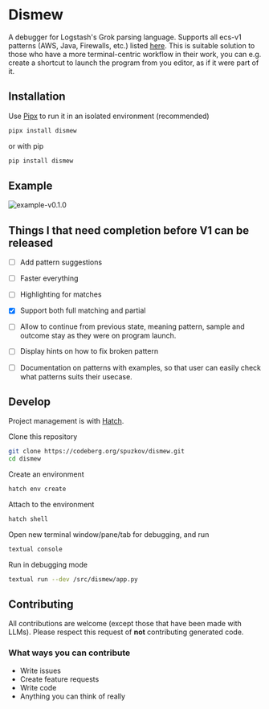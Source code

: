 # Dismew

A debugger for Logstash's Grok parsing language. Supports all ecs-v1 patterns (AWS, Java, Firewalls, etc.) listed [here](https://github.com/logstash-plugins/logstash-patterns-core/tree/main/patterns/ecs-v1). This is suitable solution to those who have a more terminal-centric workflow in their work, you can e.g. create a shortcut to launch the program from you editor, as if it were part of it.

## Installation

Use [Pipx](https://pipx.pypa.io/latest/installation/) to run it in an isolated environment (recommended)

```bash
pipx install dismew
```

or with pip

```bash
pip install dismew
```

## Example

![example-v0.1.0](https://codeberg.org/spuzkov/dismew/raw/branch/main/examples/dismew-v0.1.0-example.png)

## Things I that need completion before V1 can be released

- [ ] Add pattern suggestions

- [ ] Faster everything

- [ ] Highlighting for matches

- [x] Support both full matching and partial

- [ ] Allow to continue from previous state, meaning pattern, sample and outcome stay as they were on program launch.

- [ ] Display hints on how to fix broken pattern

- [ ] Documentation on patterns with examples, so that user can easily check what patterns suits their usecase.

## Develop

Project management is with [Hatch](https://hatch.pypa.io/1.12/).

Clone this repository

```bash
git clone https://codeberg.org/spuzkov/dismew.git
cd dismew
```

Create an environment

```bash
hatch env create
```

Attach to the environment

```bash
hatch shell
```

Open new terminal window/pane/tab for debugging, and run

```bash
textual console
```

Run in debugging mode

```bash
textual run --dev /src/dismew/app.py
```

## Contributing

All contributions are welcome (except those that have been made with LLMs).
Please respect this request of **not** contributing generated code.

### What ways you can contribute

- Write issues
- Create feature requests
- Write code
- Anything you can think of really
